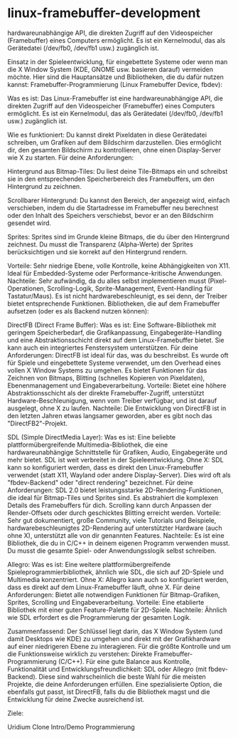 # linux-framebuffer-development
 hardwareunabhängige API, die direkten Zugriff auf den Videospeicher (Framebuffer) eines Computers ermöglicht. Es ist ein Kernelmodul, das als Gerätedatei (/dev/fb0, /dev/fb1 usw.) zugänglich ist.



Einsatz in der Spieleentwicklung, für eingebettete Systeme oder wenn man die X Window System (KDE, GNOME usw. basieren darauf) vermeiden möchte.
Hier sind die Hauptansätze und Bibliotheken, die du dafür nutzen kannst:
Framebuffer-Programmierung (Linux Framebuffer Device, fbdev):

Was es ist: Das Linux-Framebuffer ist eine hardwareunabhängige API, die direkten Zugriff auf den Videospeicher (Framebuffer) eines Computers ermöglicht. Es ist ein Kernelmodul, das als Gerätedatei (/dev/fb0, /dev/fb1 usw.) zugänglich ist.

Wie es funktioniert: Du kannst direkt Pixeldaten in diese Gerätedatei schreiben, um Grafiken auf dem Bildschirm darzustellen. Dies ermöglicht dir, den gesamten Bildschirm zu kontrollieren, ohne einen Display-Server wie X zu starten.
Für deine Anforderungen:

Hintergrund aus Bitmap-Tiles: Du liest deine Tile-Bitmaps ein und schreibst sie in den entsprechenden Speicherbereich des Framebuffers, um den Hintergrund zu zeichnen.

Scrollbarer Hintergrund: Du kannst den Bereich, der angezeigt wird, einfach verschieben, indem du die Startadresse im Framebuffer neu berechnest oder den Inhalt des Speichers verschiebst, bevor er an den Bildschirm gesendet wird.

Sprites: Sprites sind im Grunde kleine Bitmaps, die du über den Hintergrund zeichnest. Du musst die Transparenz (Alpha-Werte) der Sprites berücksichtigen und sie korrekt auf den Hintergrund rendern.

Vorteile: Sehr niedrige Ebene, volle Kontrolle, keine Abhängigkeiten von X11. Ideal für Embedded-Systeme oder Performance-kritische Anwendungen.
Nachteile: Sehr aufwändig, da du alles selbst implementieren musst (Pixel-Operationen, Scrolling-Logik, Sprite-Management, Event-Handling für Tastatur/Maus). Es ist nicht hardwarebeschleunigt, es sei denn, der Treiber bietet entsprechende Funktionen.
Bibliotheken, die auf dem Framebuffer aufsetzen (oder es als Backend nutzen können):

DirectFB (Direct Frame Buffer):
Was es ist: Eine Software-Bibliothek mit geringem Speicherbedarf, die Grafikanpassung, Eingabegeräte-Handling und eine Abstraktionsschicht direkt auf dem Linux-Framebuffer bietet. Sie kann auch ein integriertes Fenstersystem unterstützen.
Für deine Anforderungen: DirectFB ist ideal für das, was du beschreibst. Es wurde oft für Spiele und eingebettete Systeme verwendet, um den Overhead eines vollen X Window Systems zu umgehen. Es bietet Funktionen für das Zeichnen von Bitmaps, Blitting (schnelles Kopieren von Pixeldaten), Ebenenmanagement und Eingabeverarbeitung.
Vorteile: Bietet eine höhere Abstraktionsschicht als der direkte Framebuffer-Zugriff, unterstützt Hardware-Beschleunigung, wenn vom Treiber verfügbar, und ist darauf ausgelegt, ohne X zu laufen.
Nachteile: Die Entwicklung von DirectFB ist in den letzten Jahren etwas langsamer geworden, aber es gibt noch das "DirectFB2"-Projekt.

SDL (Simple DirectMedia Layer):
Was es ist: Eine beliebte plattformübergreifende Multimedia-Bibliothek, die eine hardwareunabhängige Schnittstelle für Grafiken, Audio, Eingabegeräte und mehr bietet. SDL ist weit verbreitet in der Spieleentwicklung.
Ohne X: SDL kann so konfiguriert werden, dass es direkt den Linux-Framebuffer verwendet (statt X11, Wayland oder andere Display-Server). Dies wird oft als "fbdev-Backend" oder "direct rendering" bezeichnet.
Für deine Anforderungen: SDL 2.0 bietet leistungsstarke 2D-Rendering-Funktionen, die ideal für Bitmap-Tiles und Sprites sind. Es abstrahiert die komplexen Details des Framebuffers für dich. Scrolling kann durch Anpassen der Render-Offsets oder durch geschicktes Blitting erreicht werden.
Vorteile: Sehr gut dokumentiert, große Community, viele Tutorials und Beispiele, hardwarebeschleunigtes 2D-Rendering auf unterstützter Hardware (auch ohne X), unterstützt alle von dir genannten Features.
Nachteile: Es ist eine Bibliothek, die du in C/C++ in deinem eigenen Programm verwenden musst. Du musst die gesamte Spiel- oder Anwendungsslogik selbst schreiben.

Allegro:
Was es ist: Eine weitere plattformübergreifende Spieleprogrammierbibliothek, ähnlich wie SDL, die sich auf 2D-Spiele und Multimedia konzentriert.
Ohne X: Allegro kann auch so konfiguriert werden, dass es direkt auf dem Linux-Framebuffer läuft, ohne X.
Für deine Anforderungen: Bietet alle notwendigen Funktionen für Bitmap-Grafiken, Sprites, Scrolling und Eingabeverarbeitung.
Vorteile: Eine etablierte Bibliothek mit einer guten Feature-Palette für 2D-Spiele.
Nachteile: Ähnlich wie SDL erfordert es die Programmierung der gesamten Logik.

Zusammenfassend:
Der Schlüssel liegt darin, das X Window System (und damit Desktops wie KDE) zu umgehen und direkt mit der Grafikhardware auf einer niedrigeren Ebene zu interagieren.
Für die größte Kontrolle und um die Funktionsweise wirklich zu verstehen: Direkte Framebuffer-Programmierung (C/C++).
Für eine gute Balance aus Kontrolle, Funktionalität und Entwicklungsfreundlichkeit: SDL oder Allegro (mit fbdev-Backend). Diese sind wahrscheinlich die beste Wahl für die meisten Projekte, die deine Anforderungen erfüllen.
Eine spezialisierte Option, die ebenfalls gut passt, ist DirectFB, falls du die Bibliothek magst und die Entwicklung für deine Zwecke ausreichend ist.

Ziele:

Uridium Clone
Intro/Demo  Programmierung

